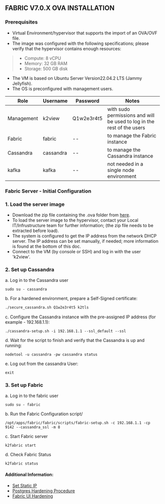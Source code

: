 
## FABRIC V7.0.X OVA INSTALLATION

### Prerequisites

* Virtual Environment/hypervisor that supports the import of an OVA/OVF file.
* The image was configured with the following specifications; please verify that the hypervisor contains enough resources:
> * Compute: 8 vCPU
> * Memory: 32 GB RAM
> * Storage: 500 GB disk
* The VM is based on Ubuntu Server Version22.04.2 LTS (Jammy Jellyfish).
* The OS is preconfigured with management users.

    
| Role           | Username    | Password      | Notes 
| ----------     | ---------- | ---------- | ---------- | 
|  Management      | k2view    | Q1w2e3r4t5   | with sudo permissions and will be used to log in the rest of the users |
|  Fabric         | fabric     |--   | to manage the Fabric instance |
|  Cassandra      | cassandra  | --| to manage the Cassandra instance |
|  kafka          | kafka      | --| not needed in a single node environment |

    

### Fabric Server - Initial Configuration

### 1. Load the server image
* Download the zip file containing the .ova folder from [here](https://owncloud-bkp2.s3.us-east-1.amazonaws.com/adminoc/fabricint/Fabric_Appliance/fabric7-appliance.zip).
* To load the server image to the hypervisor, contact your Local IT/Infrustructure team for further information; (the zip file needs to be extracted before load).
* The system is configured to get the IP address from the network DHCP server. The IP address can be set manually, if needed; more information is found at the bottom of this doc. 
* Connect to the VM (by console or SSH) and log in with the user 'k2view'.


### 2. Set up Cassandra

a. Log in to the Cassandra user
```
sudo su - cassandra
```

b. For a hardened environment, prepare a Self-Signed certificate:
```bash
./secure_cassandra.sh Q1w2e3r4t5 k2tls
```

c. Configure the Cassandra instance with the pre-assigned IP address (for example - 192.168.1.1): 
```
./cassandra-setup.sh -i 192.168.1.1 --ssl_default --ssl
``` 
      

    
    
d. Wait for the script to finish and verify that the Cassandra is up and running:
```
nodetool -u cassandra -pw cassandra status
```
e. Log out from the cassandra User:
```
exit
```
### 3. Set up Fabric
a. Log in to the fabric user
``` 
sudo su - fabric
```
b. Run the Fabric Configuration script/
```
/opt/apps/fabric/fabric/scripts/fabric-setup.sh -c 192.168.1.1 -cp 9142 --cassandra_ssl -m 8
```
c. Start Fabric server
```
k2fabric start
```
d. Check Fabric Status
```
k2fabric status
```








#### Additional Information:
<ul>      

<li><a href="/articles/98_maintenance_and_operational/Installations/OVA/Set_Static_IP.md">Set Static IP</a></li>
<li><a href="/articles/98_maintenance_and_operational/Installations/OVA/Postgres_Hardening.md">Postgres Hardening Procedure</a></li>
<li><a href="/articles/98_maintenance_and_operational/Installations/OVA/Fabric_UI_Hardening.md">Fabric UI Hardening</a></li>

</ul>
